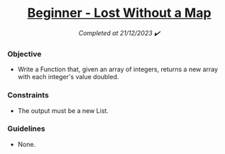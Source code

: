 <h1 align="center">
  <a href="https://www.codewars.com/kata/57f781872e3d8ca2a000007e/python">Beginner - Lost Without a Map</a>
</h1>

<p align="center">
  <i align="center">Completed at 21/12/2023 ✔️</i>
</p>

### Objective

- Write a Function that, given an array of integers, returns a new array with each integer's value doubled.
  
### Constraints

- The output must be a new List.
  
### Guidelines

- None.